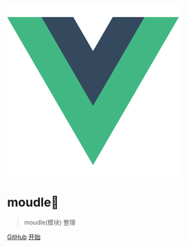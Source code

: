 ![logo](logo.png)

# moudle🤔

> moudle(模块) 整理

[GitHub](https://github.com/treecrow/book-perfect)
[开始](README.md)